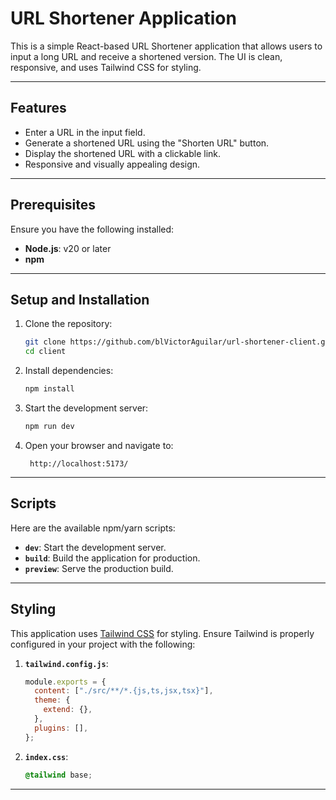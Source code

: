 # URL Shortener Application

This is a simple React-based URL Shortener application that allows users to input a long URL and receive a shortened version. The UI is clean, responsive, and uses Tailwind CSS for styling.

---

## Features

- Enter a URL in the input field.
- Generate a shortened URL using the "Shorten URL" button.
- Display the shortened URL with a clickable link.
- Responsive and visually appealing design.

---

## Prerequisites

Ensure you have the following installed:

- **Node.js**: v20 or later
- **npm**

---

## Setup and Installation

1. Clone the repository:

   ```bash
   git clone https://github.com/blVictorAguilar/url-shortener-client.git
   cd client
   ```

2. Install dependencies:

   ```bash
   npm install
   ```

3. Start the development server:

   ```bash
   npm run dev
   ```

4. Open your browser and navigate to:
   ```
    http://localhost:5173/
   ```

---

## Scripts

Here are the available npm/yarn scripts:

- **`dev`**: Start the development server.
- **`build`**: Build the application for production.
- **`preview`**: Serve the production build.

---

## Styling

This application uses [Tailwind CSS](https://tailwindcss.com/) for styling. Ensure Tailwind is properly configured in your project with the following:

1. **`tailwind.config.js`**:

   ```javascript
   module.exports = {
     content: ["./src/**/*.{js,ts,jsx,tsx}"],
     theme: {
       extend: {},
     },
     plugins: [],
   };
   ```

2. **`index.css`**:
   ```css
   @tailwind base;
   ```

---
